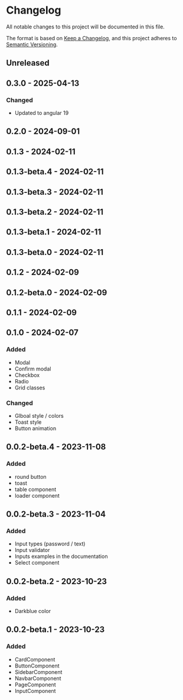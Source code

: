 # Changelog

All notable changes to this project will be documented in this file.

The format is based on [Keep a Changelog](https://keepachangelog.com/en/1.0.0/),
and this project adheres to [Semantic Versioning](https://semver.org/spec/v2.0.0.html).

## Unreleased

## 0.3.0 - 2025-04-13
### Changed
- Updated to angular 19

## 0.2.0 - 2024-09-01

## 0.1.3 - 2024-02-11

## 0.1.3-beta.4 - 2024-02-11

## 0.1.3-beta.3 - 2024-02-11

## 0.1.3-beta.2 - 2024-02-11

## 0.1.3-beta.1 - 2024-02-11

## 0.1.3-beta.0 - 2024-02-11

## 0.1.2 - 2024-02-09

## 0.1.2-beta.0 - 2024-02-09

## 0.1.1 - 2024-02-09

## 0.1.0 - 2024-02-07
### Added
- Modal
- Confirm modal
- Checkbox
- Radio
- Grid classes

### Changed
- Glboal style / colors
- Toast style
- Button animation

## 0.0.2-beta.4 - 2023-11-08
### Added
- round button
- toast
- table component
- loader component

## 0.0.2-beta.3 - 2023-11-04
### Added
- Input types (password / text)
- Input validator
- Inputs examples in the documentation
- Select component

## 0.0.2-beta.2 - 2023-10-23
### Added
- Darkblue color

## 0.0.2-beta.1 - 2023-10-23
### Added
- CardComponent
- ButtonComponent
- SidebarComponent
- NavbarComponent
- PageComponent
- InputComponent
